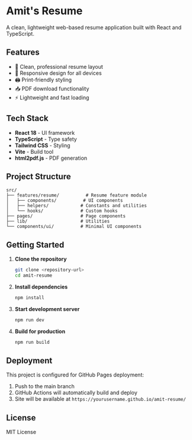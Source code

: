 # Amit's Resume

A clean, lightweight web-based resume application built with React and TypeScript.

## Features

- 📄 Clean, professional resume layout
- 📱 Responsive design for all devices  
- 🖨️ Print-friendly styling
- 📥 PDF download functionality
- ⚡ Lightweight and fast loading

## Tech Stack

- **React 18** - UI framework
- **TypeScript** - Type safety
- **Tailwind CSS** - Styling
- **Vite** - Build tool
- **html2pdf.js** - PDF generation

## Project Structure

```
src/
├── features/resume/          # Resume feature module
│   ├── components/          # UI components
│   ├── helpers/            # Constants and utilities  
│   └── hooks/              # Custom hooks
├── pages/                  # Page components
├── lib/                    # Utilities
└── components/ui/          # Minimal UI components
```

## Getting Started

1. **Clone the repository**
   ```bash
   git clone <repository-url>
   cd amit-resume
   ```

2. **Install dependencies**
   ```bash
   npm install
   ```

3. **Start development server**
   ```bash
   npm run dev
   ```

4. **Build for production**
   ```bash
   npm run build
   ```

## Deployment

This project is configured for GitHub Pages deployment:

1. Push to the main branch
2. GitHub Actions will automatically build and deploy
3. Site will be available at `https://yourusername.github.io/amit-resume/`

## License

MIT License
